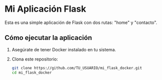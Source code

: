 # Mi Aplicación Flask

Esta es una simple aplicación de Flask con dos rutas: "home" y "contacto".

## Cómo ejecutar la aplicación

1. Asegúrate de tener Docker instalado en tu sistema.

2. Clona este repositorio:

   ```bash
   git clone https://github.com/TU_USUARIO/mi_flask_docker.git
   cd mi_flask_docker
